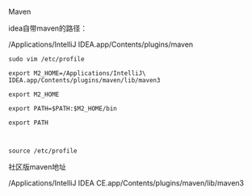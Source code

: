 Maven

idea自带maven的路径：

/Applications/IntelliJ IDEA.app/Contents/plugins/maven

```shell
sudo vim /etc/profile

export M2_HOME=/Applications/IntelliJ\ IDEA.app/Contents/plugins/maven/lib/maven3

export M2_HOME

export PATH=$PATH:$M2_HOME/bin

export PATH



source /etc/profile
```





社区版maven地址

/Applications/IntelliJ IDEA CE.app/Contents/plugins/maven/lib/maven3